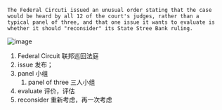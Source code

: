 

```
The Federal Circuti issued an unusual order stating that the case
would be heard by all 12 of the court's judges, rather than a
typical panel of three, and that one issue it wants to evaluate is
whether it should "reconsider" its State Stree Bank ruling.
```

![image](https://github.com/user-attachments/assets/c05368f6-3aa3-4517-ab9d-c90d3854f691)


1. Federal Circuit 联邦巡回法庭
2. issue 发布；
3. panel 小组
   1. panel of three 三人小组
4. evaluate 评价，评估
5. reconsider 重新考虑，再一次考虑



